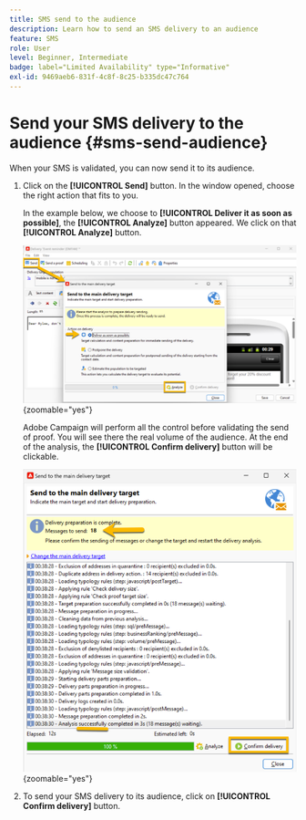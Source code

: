 ```yaml
---
title: SMS send to the audience
description: Learn how to send an SMS delivery to an audience
feature: SMS
role: User
level: Beginner, Intermediate
badge: label="Limited Availability" type="Informative"
exl-id: 9469aeb6-831f-4c8f-8c25-b335dc47c764
---
```

# Send your SMS delivery to the audience {#sms-send-audience}

When your SMS is validated, you can now send it to its audience.

1. Click on the **[!UICONTROL Send]** button. 
In the window opened, choose the right action that fits to you.

    In the example below, we choose to **[!UICONTROL Deliver it as soon as possible]**, the **[!UICONTROL Analyze]** button appeared. We click on that **[!UICONTROL Analyze]** button.

    ![](assets/send_action.png){zoomable="yes"}

    Adobe Campaign will perform all the control before validating the send of proof. You will see there the real volume of the audience. At the end of the analysis, the **[!UICONTROL Confirm delivery]** button will be clickable.

    ![](assets/send_analyze.png){zoomable="yes"}

1. To send your SMS delivery to its audience, click on **[!UICONTROL Confirm delivery]** button.
